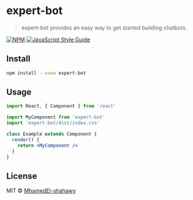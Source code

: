 # expert-bot

> expert-bot  provides an easy way to get started building chatbots.

[![NPM](https://img.shields.io/npm/v/expert-bot.svg)](https://www.npmjs.com/package/expert-bot) [![JavaScript Style Guide](https://img.shields.io/badge/code_style-standard-brightgreen.svg)](https://standardjs.com)

## Install

```bash
npm install --save expert-bot
```

## Usage

```jsx
import React, { Component } from 'react'

import MyComponent from 'expert-bot'
import 'expert-bot/dist/index.css'

class Example extends Component {
  render() {
    return <MyComponent />
  }
}
```

## License

MIT © [MhamedEl-shahawy](https://github.com/MhamedEl-shahawy)
